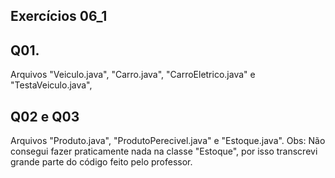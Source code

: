 <h2>Exercícios 06_1</h2>

## Q01.
Arquivos "Veiculo.java", "Carro.java", "CarroEletrico.java" e "TestaVeiculo.java",

## Q02 e Q03
Arquivos "Produto.java", "ProdutoPerecivel.java" e "Estoque.java". Obs: Não consegui fazer praticamente nada na classe "Estoque", por isso transcrevi grande parte do código feito pelo professor.